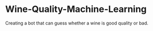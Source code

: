 # Wine-Quality-Machine-Learning
Creating a bot that can guess whether a wine is good quality or bad. 
